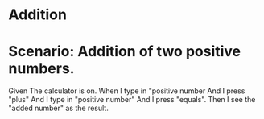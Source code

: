 # Addition

# Scenario: Addition of two positive numbers.
Given The calculator is on.
When I type in "positive number And I press "plus"
And I type in "positive number" And I press "equals".
Then I see the "added number" as the result.
